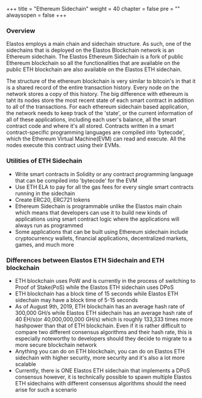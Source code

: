 +++
title = "Ethereum Sidechain"
weight = 40
chapter = false
pre = ""
alwaysopen = false
+++

### Overview
Elastos employs a main chain and sidechain structure. As such, one of the sidechains that is deployed on the Elastos Blockchain network is an Ethereum sidechain. The Elastos Ethereum Sidechain is a fork of public Ethereum blockchain so all the functionalities that are available on the public ETH blockchain are also available on the Elastos ETH sidechain. 

The structure of the ethereum blockchain is very similar to bitcoin's in that it is a shared record of the entire transaction history. Every node on the network stores a copy of this history. The big difference with ethereum is taht its nodes store the most recent state of each smart contract in addition to all of the transactions. For each ethereum sidechain based application, the network needs to keep track of the 'state', or the current information of all of these applications, including each user's balance, all the smart contract code and where it's all stored. Contracts written in a smart contract-specific programming languages are compiled into 'bytecode', which the Ethereum Virtual Machine(EVM) can read and execute. All the nodes execute this contract using their EVMs.

### Utilities of ETH Sidechain
- Write smart contracts in Solidity or any contract programming language that can be compiled into 'bytecode' for the EVM
- Use ETH ELA to pay for all the gas fees for every single smart contracts running in the sidechain
- Create ERC20, ERC721 tokens
- Ethereum Sidechain is programmable unlike the Elastos main chain which means that developers can use it to build new kinds of applications using smart contract logic where the applications will always run as programmed
- Some applications that can be built using Ethereum sidechain include cryptocurrency wallets, financial applications, decentralized markets, games, and much more

### Differences between Elastos ETH Sidechain and ETH blockchain
- ETH blockchain uses PoW and is currently in the process of switching to Proof of Stake(PoS) while the Elastos ETH sidechain uses DPoS
- ETH blockchain has a block time of 15 seconds while Elastos ETH sidechain may have a block time of 5-15 seconds
- As of August 9th, 2019, ETH blockchain has an average hash rate of 300,000 GH/s while Elastos ETH sidechain has an average hash rate of 40 EH/s(or 40,000,000,000 GH/s) which is roughly 133,333 times more hashpower than that of ETH blockchain. Even if it is rather difficult to compare two different consensus algorithms and their hash rate, this is especially noteworthy to developers should they decide to migrate to a more secure blockchain network
- Anything you can do on ETH blockchain, you can do on Elastos ETH sidechain with higher security, more security and it's also a lot more scalable
- Currently, there is ONE Elastos ETH sidechain that implements a DPoS consensus however, it is technically possible to spawn multiple Elastos ETH sidechains with different consensus algorithms should the need arise for such a scenario